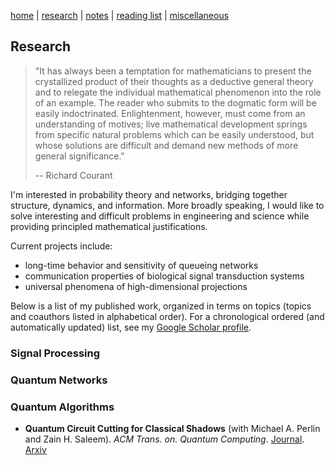 [home](./index.html)  |  [research](./research.html)  |  [notes](./notes.html)  |  [reading list](./reading_list.html)  |  [miscellaneous](./miscellaneous.html)

## Research

> "It has always been a temptation for mathematicians to present the crystallized product of their thoughts as a deductive general theory and to relegate the individual mathematical phenomenon into the role of an example. The reader who submits to the dogmatic form will be easily indoctrinated. Enlightenment, however, must come from an understanding of motives; live mathematical development springs from specific natural problems which can be easily understood, but whose solutions are difficult and demand new methods of more general significance." 
> 
> -- Richard Courant

I'm interested in probability theory and networks, bridging together structure, dynamics, and information. More broadly speaking, I would like to solve interesting and difficult problems in engineering and science while providing principled mathematical justifications. 

Current projects include: 
- long-time behavior and sensitivity of queueing networks
- communication properties of biological signal transduction systems
- universal phenomena of high-dimensional projections

Below is a list of my published work, organized in terms on topics (topics and coauthors listed in alphabetical order). For a chronological ordered (and automatically updated) list, see my [Google Scholar profile](https://scholar.google.com/citations?hl=en&user=si6Phg8AAAAJ&view_op=list_works&authuser=2&sortby=pubdate).



### Signal Processing

### Quantum Networks

### Quantum Algorithms 
- **Quantum Circuit Cutting for Classical Shadows** (with Michael A. Perlin and Zain H. Saleem). 
_ACM Trans. on. Quantum Computing_. [Journal](https://dl.acm.org/doi/10.1145/3665335). [Arxiv](https://arxiv.org/abs/2212.00761)